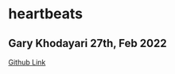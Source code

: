 # heartbeats
## Gary Khodayari 27th, Feb 2022

[Github Link](https://github.com/d0ntblink/heartbeats)



